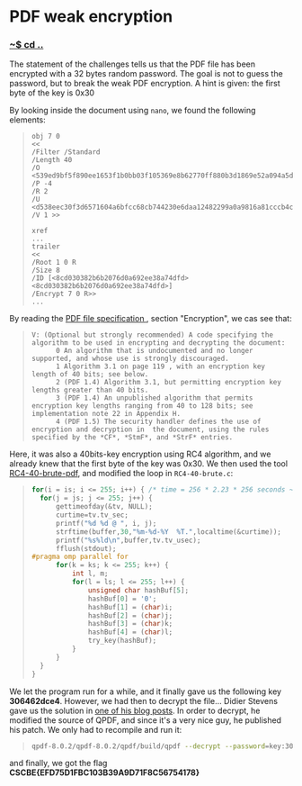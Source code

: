 # PDF weak encryption

### [~$ cd ..](../)

The statement of the challenges tells us that the PDF file has been encrypted with a 32 bytes random password. The goal is not to guess the password, but 
to break the weak PDF encryption. A hint is given: the first byte of the key is 0x30

By looking inside the document using `nano`, we found the following elements:
> ```
>obj 7 0
><<
>/Filter /Standard
>/Length 40
>/O <539ed9bf5f890ee1653f1b0bb03f105369e8b62770ff880b3d1869e52a094a5d>
>/P -4
>/R 2
>/U <d538eec30f3d6571604a6bfcc68cb744230e6daa12482299a0a9816a81cccb4c>
>/V 1 >>
>
>xref
>...
>trailer
><<
>/Root 1 0 R
>/Size 8
>/ID [<8cd030382b6b2076d0a692ee38a74dfd><8cd030382b6b2076d0a692ee38a74dfd>]
>/Encrypt 7 0 R>>
>...
> ```

By reading the [PDF file specification ](https://www.adobe.com/content/dam/acom/en/devnet/acrobat/pdfs/pdf_reference_1-7.pdf), section "Encryption", we cas see that:
> ```
> V: (Optional but strongly recommended) A code specifying the algorithm to be used in encrypting and decrypting the document: 
>		0 An algorithm that is undocumented and no longer supported, and whose use is strongly discouraged. 
>		1 Algorithm 3.1 on page 119 , with an encryption key length of 40 bits; see below. 
>		2 (PDF 1.4) Algorithm 3.1, but permitting encryption key lengths greater than 40 bits. 
>		3 (PDF 1.4) An unpublished algorithm that permits encryption key lengths ranging from 40 to 128 bits; see  implementation note 22 in Appendix H. 
>		4 (PDF 1.5) The security handler defines the use of encryption and decryption in  the document, using the rules specified by the *CF*, *StmF*, and *StrF* entries. 
> ```
Here, it was also a 40bits-key encryption using RC4 algorithm, and we already knew that the first byte of the key was 0x30.
We then used the tool [RC4-40-brute-pdf](https://github.com/kholia/RC4-40-brute-pdf), and modified the loop in ```RC4-40-brute.c```:
> ```C
>for(i = is; i <= 255; i++) { /* time = 256 * 2.23 * 256 seconds ~= 40.6 hours ~= 1.7 days days */
>	for(j = js; j <= 255; j++) {
>		gettimeofday(&tv, NULL);
>		curtime=tv.tv_sec;
>		printf("%d %d @ ", i, j);
>		strftime(buffer,30,"%m-%d-%Y  %T.",localtime(&curtime));
>		printf("%s%ld\n",buffer,tv.tv_usec);
>		fflush(stdout);
>#pragma omp parallel for
>		for(k = ks; k <= 255; k++) {
>			int l, m;
>			for(l = ls; l <= 255; l++) {
>				unsigned char hashBuf[5];
>				hashBuf[0] = '0';
>				hashBuf[1] = (char)i;
>				hashBuf[2] = (char)j;
>				hashBuf[3] = (char)k;
>				hashBuf[4] = (char)l;
>				try_key(hashBuf);
>			}
>		}
>	}
>}
> ```
We let the program run for a while, and it finally gave us the following key **306462dce4**. However, we had then to decrypt the file...
Didier Stevens gave us the solution in [one of his blog posts](https://blog.didierstevens.com/2017/12/28/cracking-encrypted-pdfs-part-3/). In order to
decrypt, he modified the source of QPDF, and since it's a very nice guy, he published his patch. We only had to recompile and run it:
> ```bash
> qpdf-8.0.2/qpdf-8.0.2/qpdf/build/qpdf --decrypt --password=key:306462dce4 do_not_use_weak_encryption.pdf out.pdf
> ```
and finally, we got the flag **CSCBE{EFD75D1FBC103B39A9D71F8C56754178}**
